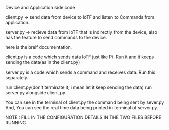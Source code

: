 Device and Application side code

client.py -> send data from device to IoTF and listen to Commands from application.

server.py -> recieve data from IoTF that is indirectly from the device, also has the feature to send commands to the device.

here is the breif documentation,

client.py is a code which sends data IoTF just like Pi. Run it and it keeps sending the data(as in the client.py)

server.py is a code which sends a command and receives data. Run this separately.

run client.py(don't terminate it, i mean let it keep sending the data)
run server.py alongside client.py

You can see in the terminal of client.py the command being sent by sever.py
And, You can see the real time data being printed in terminal of server.py.

NOTE : FILL IN THE CONFIGURATION DETAILS IN THE TWO FILES BEFORE RUNNING
